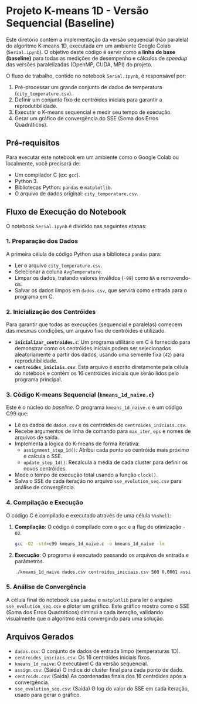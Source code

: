 # Projeto K-means 1D - Versão Sequencial (Baseline)

Este diretório contém a implementação da versão sequencial (não paralela) do algoritmo K-means 1D, executada em um ambiente Google Colab (`Serial.ipynb`). O objetivo deste código é servir como a **linha de base (baseline)** para todas as medições de desempenho e cálculos de *speedup* das versões paralelizadas (OpenMP, CUDA, MPI) do projeto.

O fluxo de trabalho, contido no notebook `Serial.ipynb`, é responsável por:
1.  Pré-processar um grande conjunto de dados de temperatura (`city_temperature.csv`).
2.  Definir um conjunto fixo de centróides iniciais para garantir a reprodutibilidade.
3.  Executar o K-means sequencial e medir seu tempo de execução.
4.  Gerar um gráfico de convergência do SSE (Soma dos Erros Quadráticos).

## Pré-requisitos

Para executar este notebook em um ambiente como o Google Colab ou localmente, você precisará de:
* Um compilador C (ex: `gcc`).
* Python 3.
* Bibliotecas Python: `pandas` e `matplotlib`.
* O arquivo de dados original: `city_temperature.csv`.

## Fluxo de Execução do Notebook

O notebook `Serial.ipynb` é dividido nas seguintes etapas:

### 1. Preparação dos Dados

A primeira célula de código Python usa a biblioteca `pandas` para:
* Ler o arquivo `city_temperature.csv`.
* Selecionar a coluna `AvgTemperature`.
* Limpar os dados, tratando valores inválidos (`-99`) como `NA` e removendo-os.
* Salvar os dados limpos em `dados.csv`, que servirá como entrada para o programa em C.

### 2. Inicialização dos Centróides

Para garantir que todas as execuções (sequencial e paralelas) comecem das mesmas condições, um arquivo fixo de centróides é utilizado.

* **`inicializar_centroides.c`**: Um programa utilitário em C é fornecido para demonstrar como os centróides iniciais podem ser selecionados aleatoriamente a partir dos dados, usando uma semente fixa (`42`) para reprodutibilidade.
* **`centroides_iniciais.csv`**: Este arquivo é escrito diretamente pela célula do notebook e contém os 16 centróides iniciais que serão lidos pelo programa principal.

### 3. Código K-means Sequencial (`kmeans_1d_naive.c`)

Este é o núcleo do *baseline*. O programa `kmeans_1d_naive.c` é um código C99 que:
* Lê os dados de `dados.csv` e os centróides de `centroides_iniciais.csv`.
* Recebe argumentos de linha de comando para `max_iter`, `eps` e nomes de arquivos de saída.
* Implementa a lógica do K-means de forma iterativa:
    * `assignment_step_1d()`: Atribui cada ponto ao centróide mais próximo e calcula o SSE.
    * `update_step_1d()`: Recalcula a média de cada cluster para definir os novos centróides.
* Mede o tempo de execução total usando a função `clock()`.
* Salva o SSE de cada iteração no arquivo `sse_evolution_seq.csv` para análise de convergência.

### 4. Compilação e Execução

O código C é compilado e executado através de uma célula `%%shell`:

1.  **Compilação**: O código é compilado com o `gcc` e a flag de otimização `-O2`.
    ```bash
    gcc -O2 -std=c99 kmeans_1d_naive.c -o kmeans_1d_naive -lm
    ```
2.  **Execução**: O programa é executado passando os arquivos de entrada e parâmetros.
    ```bash
    ./kmeans_1d_naive dados.csv centroides_iniciais.csv 500 0.0001 assign.csv centroids.csv
    ```

### 5. Análise de Convergência

A célula final do notebook usa `pandas` e `matplotlib` para ler o arquivo `sse_evolution_seq.csv` e plotar um gráfico. Este gráfico mostra como o SSE (Soma dos Erros Quadráticos) diminui a cada iteração, validando visualmente que o algoritmo está convergindo para uma solução.

## Arquivos Gerados

* `dados.csv`: O conjunto de dados de entrada limpo (temperaturas 1D).
* `centroides_iniciais.csv`: Os 16 centróides iniciais fixos.
* `kmeans_1d_naive`: O executável C da versão sequencial.
* `assign.csv`: (Saída) O índice do cluster final para cada ponto de dado.
* `centroids.csv`: (Saída) As coordenadas finais dos 16 centróides após a convergência.
* `sse_evolution_seq.csv`: (Saída) O log do valor do SSE em cada iteração, usado para gerar o gráfico.
